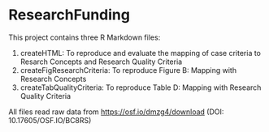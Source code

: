 # ResearchFunding
This project contains three R Markdown files:
1. createHTML: To reproduce and evaluate the mapping of case criteria to Resarch Concepts and Research Quality Criteria
2. createFigResearchCriteria: To reproduce Figure B: Mapping with Research Concepts
3. createTabQualityCriteria: To reproduce Table D: Mapping with Research Quality Criteria

All files read raw data from https://osf.io/dmzg4/download (DOI: 10.17605/OSF.IO/BC8RS)
